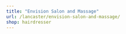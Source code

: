 ```yaml
---
title: "Envision Salon and Massage"
url: /lancaster/envision-salon-and-massage/
shop: hairdresser
---
```

